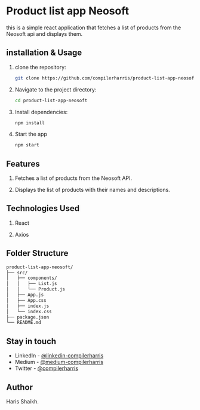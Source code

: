 # Product list app Neosoft

this is a simple react application that fetches a list of products from the Neosoft api and displays them.

## installation & Usage

1. clone the repository:

   ```bash
   git clone https://github.com/compilerharris/product-list-app-neosoft.git
   ```

2. Navigate to the project directory:

   ```bash
   cd product-list-app-neosoft
   ```

3. Install dependencies:

   ```bash
   npm install
   ```

4. Start the app

   ```bash
   npm start
   ```

## Features

1. Fetches a list of products from the Neosoft API.

2. Displays the list of products with their names and descriptions.

## Technologies Used

1. React

2. Axios

## Folder Structure

```bash
product-list-app-neosoft/
├── src/
│   ├── components/
│   │   ├── List.js
│   │   └── Product.js
│   ├── App.js
│   ├── App.css
│   ├── index.js
│   └── index.css
├── package.json
└── README.md
```

## Stay in touch

- LinkedIn - [@linkedin-compilerharris](https://www.linkedin.com/in/compilerharris)
- Medium - [@medium-compilerharris](https://medium.com/@compilerharris)
- Twitter - [@compilerharris](https://twitter.com/compilerharris)

## Author

Haris Shaikh.